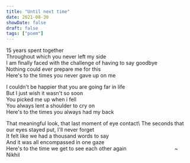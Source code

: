 ```yaml
---
title: "Until next time"
date: 2021-08-30
showDate: false
draft: false
tags: ["poem"]
---
```


15 years spent together\
Throughout which you never left my side\
I am finally faced with the challenge of having to say goodbye\
Nothing could ever prepare me for this\
Here's to the times you never gave up on me

I couldn't be happier that you are going far in life\
But I just wish it wasn't so soon\
You picked me up when i fell\
You always lent a shoulder to cry on\
Here's to the times you always had my back
 
That meaningful look, that last moment of eye contact\ 
The seconds that our eyes stayed put, I'll never forget\
It felt like we had a thousand words to say\
And it was all encompassed in one gaze\
Here's to the time we get to see each other again 
&nbsp; &nbsp; &nbsp; &nbsp; &nbsp; &nbsp; &nbsp; &nbsp; &nbsp; &nbsp; &nbsp; &nbsp; &nbsp; &nbsp; &nbsp; &nbsp;  ~ Nikhil